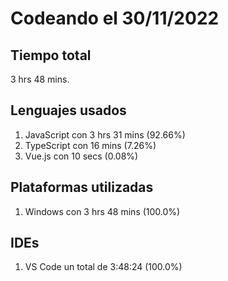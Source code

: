 # Codeando el 30/11/2022

## Tiempo total
3 hrs 48 mins.

## Lenguajes usados
1. JavaScript con 3 hrs 31 mins (92.66%)
1. TypeScript con 16 mins (7.26%)
1. Vue.js con 10 secs (0.08%)

## Plataformas utilizadas
1. Windows con 3 hrs 48 mins (100.0%)

## IDEs
1. VS Code un total de 3:48:24 (100.0%)

